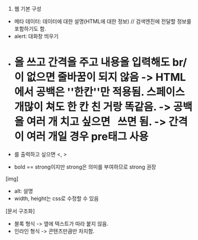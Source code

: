 1. 웹 기본 구성

- 메타 데이터: 데이터에 대한 설명(HTML에 대한 정보) // 검색엔진에 전달할 정보를 포함하기도 함.
- alert: 대화창 띄우기
- <h1>을 쓰고 간격을 주고 내용을 입력해도 br/이 없으면 줄바꿈이 되지 않음
  -> HTML에서 공백은 ''한칸''만 적용됨. 스페이스 개많이 쳐도 한 칸 친 거랑 똑같음. 
  -> 공백을 여러 개 치고 싶으면 &nbsp; 쓰면 됨.
  -> 간격이 여러 개일 경우 pre태그 사용
- <p>를 출력하고 싶으면 &lt;, &gt;
- bold == strong이지만 strong은 의미를 부여하므로 strong 권장

[img]

- alt: 설명
- width, height는 css로 수정할 수 있음

[문서 구조화]

- 블록 형식 -> 옆에 텍스트가 따라 붙지 않음.
- 인라인 형식 -> 콘텐츠만큼만 차지함.

